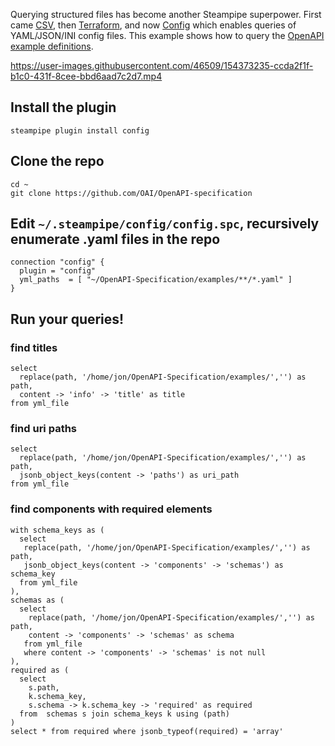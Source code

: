 Querying structured files has become another Steampipe superpower. First came [CSV](https://hub.steampipe.io/plugins/csv), then [Terraform](https://hub.steampipe.io/plugins/terraform), and now [Config](https://hub.steampipe.io/plugins/config) which enables queries of YAML/JSON/INI config files. This example shows how to query the [OpenAPI example definitions](https://github.com/OAI/OpenAPI-Specification).

https://user-images.githubusercontent.com/46509/154373235-ccda2f1f-b1c0-431f-8cee-bbd6aad7c2d7.mp4


## Install the plugin

```
steampipe plugin install config
```

## Clone the repo

```
cd ~
git clone https://github.com/OAI/OpenAPI-specification
```

## Edit `~/.steampipe/config/config.spc`, recursively enumerate .yaml files in the repo

```
connection "config" {
  plugin = "config"
  yml_paths  = [ "~/OpenAPI-Specification/examples/**/*.yaml" ]
}
```

## Run your queries!

### find titles

```
select
  replace(path, '/home/jon/OpenAPI-Specification/examples/','') as path,
  content -> 'info' -> 'title' as title
from yml_file
```

### find uri paths

```
select
  replace(path, '/home/jon/OpenAPI-Specification/examples/','') as path,
  jsonb_object_keys(content -> 'paths') as uri_path
from yml_file
```

### find components with required elements

```
with schema_keys as (
  select
   replace(path, '/home/jon/OpenAPI-Specification/examples/','') as path,
   jsonb_object_keys(content -> 'components' -> 'schemas') as schema_key
  from yml_file
),
schemas as (
  select
    replace(path, '/home/jon/OpenAPI-Specification/examples/','') as path,
    content -> 'components' -> 'schemas' as schema
   from yml_file
   where content -> 'components' -> 'schemas' is not null
),
required as (
  select
    s.path,
    k.schema_key,
    s.schema -> k.schema_key -> 'required' as required
  from  schemas s join schema_keys k using (path)
)
select * from required where jsonb_typeof(required) = 'array'
```


